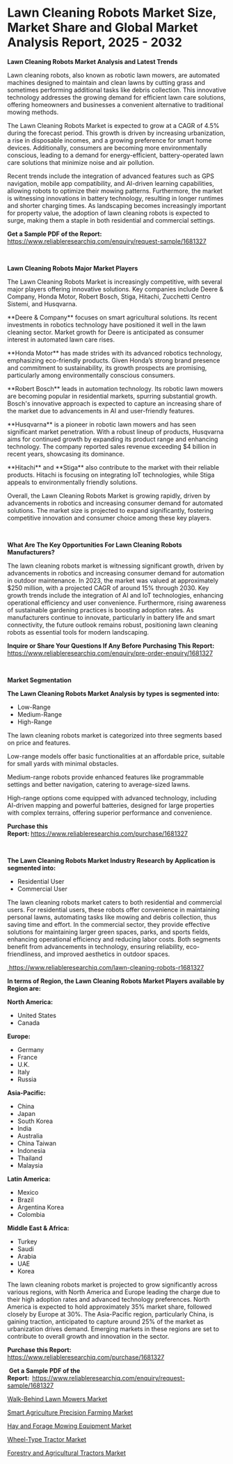 <p><h1>Lawn Cleaning Robots Market Size, Market Share and Global Market Analysis Report, 2025 - 2032</h1></p><p><strong>Lawn Cleaning Robots Market Analysis and Latest Trends</strong></p>
<p><p>Lawn cleaning robots, also known as robotic lawn mowers, are automated machines designed to maintain and clean lawns by cutting grass and sometimes performing additional tasks like debris collection. This innovative technology addresses the growing demand for efficient lawn care solutions, offering homeowners and businesses a convenient alternative to traditional mowing methods. </p><p>The Lawn Cleaning Robots Market is expected to grow at a CAGR of 4.5% during the forecast period. This growth is driven by increasing urbanization, a rise in disposable incomes, and a growing preference for smart home devices. Additionally, consumers are becoming more environmentally conscious, leading to a demand for energy-efficient, battery-operated lawn care solutions that minimize noise and air pollution.</p><p>Recent trends include the integration of advanced features such as GPS navigation, mobile app compatibility, and AI-driven learning capabilities, allowing robots to optimize their mowing patterns. Furthermore, the market is witnessing innovations in battery technology, resulting in longer runtimes and shorter charging times. As landscaping becomes increasingly important for property value, the adoption of lawn cleaning robots is expected to surge, making them a staple in both residential and commercial settings.</p></p>
<p><strong>Get a Sample PDF of the Report:&nbsp;</strong> <a href="https://www.reliableresearchiq.com/enquiry/request-sample/1681327?utm_campaign=1119&utm_medium=2&utm_source=Github&utm_content=ia&utm_term=24032025&utm_id=lawn-cleaning-robots">https://www.reliableresearchiq.com/enquiry/request-sample/1681327</a></p>
<p>&nbsp;</p>
<p><strong>Lawn Cleaning Robots Major Market Players</strong></p>
<p><p>The Lawn Cleaning Robots Market is increasingly competitive, with several major players offering innovative solutions. Key companies include Deere & Company, Honda Motor, Robert Bosch, Stiga, Hitachi, Zucchetti Centro Sistemi, and Husqvarna.</p><p>**Deere & Company** focuses on smart agricultural solutions. Its recent investments in robotics technology have positioned it well in the lawn cleaning sector. Market growth for Deere is anticipated as consumer interest in automated lawn care rises. </p><p>**Honda Motor** has made strides with its advanced robotics technology, emphasizing eco-friendly products. Given Honda’s strong brand presence and commitment to sustainability, its growth prospects are promising, particularly among environmentally conscious consumers.</p><p>**Robert Bosch** leads in automation technology. Its robotic lawn mowers are becoming popular in residential markets, spurring substantial growth. Bosch's innovative approach is expected to capture an increasing share of the market due to advancements in AI and user-friendly features.</p><p>**Husqvarna** is a pioneer in robotic lawn mowers and has seen significant market penetration. With a robust lineup of products, Husqvarna aims for continued growth by expanding its product range and enhancing technology. The company reported sales revenue exceeding $4 billion in recent years, showcasing its dominance.</p><p>**Hitachi** and **Stiga** also contribute to the market with their reliable products. Hitachi is focusing on integrating IoT technologies, while Stiga appeals to environmentally friendly solutions.</p><p>Overall, the Lawn Cleaning Robots Market is growing rapidly, driven by advancements in robotics and increasing consumer demand for automated solutions. The market size is projected to expand significantly, fostering competitive innovation and consumer choice among these key players.</p></p>
<p>&nbsp;</p>
<p><strong>What Are The Key Opportunities For Lawn Cleaning Robots Manufacturers?</strong></p>
<p><p>The lawn cleaning robots market is witnessing significant growth, driven by advancements in robotics and increasing consumer demand for automation in outdoor maintenance. In 2023, the market was valued at approximately $250 million, with a projected CAGR of around 15% through 2030. Key growth trends include the integration of AI and IoT technologies, enhancing operational efficiency and user convenience. Furthermore, rising awareness of sustainable gardening practices is boosting adoption rates. As manufacturers continue to innovate, particularly in battery life and smart connectivity, the future outlook remains robust, positioning lawn cleaning robots as essential tools for modern landscaping.</p></p>
<p><strong>Inquire or Share Your Questions If Any Before Purchasing This Report:</strong> <a href="https://www.reliableresearchiq.com/enquiry/pre-order-enquiry/1681327?utm_campaign=1119&utm_medium=2&utm_source=Github&utm_content=ia&utm_term=24032025&utm_id=lawn-cleaning-robots">https://www.reliableresearchiq.com/enquiry/pre-order-enquiry/1681327</a></p>
<p>&nbsp;</p>
<p><strong>Market Segmentation</strong></p>
<p><strong>The Lawn Cleaning Robots Market Analysis by types is segmented into:</strong></p>
<p><ul><li>Low-Range</li><li>Medium-Range</li><li>High-Range</li></ul></p>
<p><p>The lawn cleaning robots market is categorized into three segments based on price and features. </p><p>Low-range models offer basic functionalities at an affordable price, suitable for small yards with minimal obstacles. </p><p>Medium-range robots provide enhanced features like programmable settings and better navigation, catering to average-sized lawns. </p><p>High-range options come equipped with advanced technology, including AI-driven mapping and powerful batteries, designed for large properties with complex terrains, offering superior performance and convenience.</p></p>
<p><strong>Purchase this Report:&nbsp;</strong><a href="https://www.reliableresearchiq.com/purchase/1681327?utm_campaign=1119&utm_medium=2&utm_source=Github&utm_content=ia&utm_term=24032025&utm_id=lawn-cleaning-robots">https://www.reliableresearchiq.com/purchase/1681327</a></p>
<p>&nbsp;</p>
<p><strong>The Lawn Cleaning Robots Market Industry Research by Application is segmented into:</strong></p>
<p><ul><li>Residential User</li><li>Commercial User</li></ul></p>
<p><p>The lawn cleaning robots market caters to both residential and commercial users. For residential users, these robots offer convenience in maintaining personal lawns, automating tasks like mowing and debris collection, thus saving time and effort. In the commercial sector, they provide effective solutions for maintaining larger green spaces, parks, and sports fields, enhancing operational efficiency and reducing labor costs. Both segments benefit from advancements in technology, ensuring reliability, eco-friendliness, and improved aesthetics in outdoor spaces.</p></p>
<p><a href="https://www.reliableresearchiq.com/lawn-cleaning-robots-r1681327?utm_campaign=1119&utm_medium=2&utm_source=Github&utm_content=ia&utm_term=24032025&utm_id=lawn-cleaning-robots">&nbsp;https://www.reliableresearchiq.com/lawn-cleaning-robots-r1681327</a></p>
<p><strong>In terms of Region, the Lawn Cleaning Robots Market Players available by Region are:</strong></p>
<p>
    <p> <strong> North America: </strong>
        <ul>
            <li>United States</li>
            <li>Canada</li>
        </ul>
        </p> 
    <p> <strong> Europe: </strong>
        <ul>
            <li>Germany</li>
            <li>France</li>
            <li>U.K.</li>
            <li>Italy</li>
            <li>Russia</li>
        </ul>
        </p> 
    <p> <strong> Asia-Pacific: </strong>
        <ul>
            <li>China</li>
            <li>Japan</li>
            <li>South Korea</li>
            <li>India</li>
            <li>Australia</li>
            <li>China Taiwan</li>
            <li>Indonesia</li>
            <li>Thailand</li>
            <li>Malaysia</li>
        </ul>
        </p> 
    <p> <strong> Latin America: </strong>
        <ul>
            <li>Mexico</li>
            <li>Brazil</li>
            <li>Argentina Korea</li>
            <li>Colombia</li>
        </ul>
        </p> 
    <p> <strong> Middle East & Africa: </strong>
        <ul>
            <li>Turkey</li>
            <li>Saudi</li>
            <li>Arabia</li>
            <li>UAE</li>
            <li>Korea</li>
        </ul>
    </p>
    </p>
<p><p>The lawn cleaning robots market is projected to grow significantly across various regions, with North America and Europe leading the charge due to their high adoption rates and advanced technology preferences. North America is expected to hold approximately 35% market share, followed closely by Europe at 30%. The Asia-Pacific region, particularly China, is gaining traction, anticipated to capture around 25% of the market as urbanization drives demand. Emerging markets in these regions are set to contribute to overall growth and innovation in the sector.</p></p>
<p><strong>Purchase this Report: </strong><a href="https://www.reliableresearchiq.com/purchase/1681327?utm_campaign=1119&utm_medium=2&utm_source=Github&utm_content=ia&utm_term=24032025&utm_id=lawn-cleaning-robots">https://www.reliableresearchiq.com/purchase/1681327</a></p>
<p>&nbsp;<strong>Get a Sample PDF of the Report:&nbsp;&nbsp;</strong><a href="https://www.reliableresearchiq.com/enquiry/request-sample/1681327?utm_campaign=1119&utm_medium=2&utm_source=Github&utm_content=ia&utm_term=24032025&utm_id=lawn-cleaning-robots">https://www.reliableresearchiq.com/enquiry/request-sample/1681327</a></p>
<p><strong></strong></p>
<p><p><a href="https://github.com/lonanweaseh4/Market-Research-Report-List-1/blob/main/walk-behind-lawn-mowers-market.md?utm_campaign=1119&utm_medium=2&utm_source=Github&utm_content=ia&utm_term=24032025&utm_id=lawn-cleaning-robots">Walk-Behind Lawn Mowers Market</a></p><p><a href="https://github.com/biandnikelrs/Market-Research-Report-List-1/blob/main/smart-agriculture-precision-farming-market.md?utm_campaign=1119&utm_medium=2&utm_source=Github&utm_content=ia&utm_term=24032025&utm_id=lawn-cleaning-robots">Smart Agriculture Precision Farming Market</a></p><p><a href="https://github.com/myongfranzcs/Market-Research-Report-List-1/blob/main/hay-and-forage-mowing-equipment-market.md?utm_campaign=1119&utm_medium=2&utm_source=Github&utm_content=ia&utm_term=24032025&utm_id=lawn-cleaning-robots">Hay and Forage Mowing Equipment Market</a></p><p><a href="https://github.com/mismannely/Market-Research-Report-List-1/blob/main/wheel-type-tractor-market.md?utm_campaign=1119&utm_medium=2&utm_source=Github&utm_content=ia&utm_term=24032025&utm_id=lawn-cleaning-robots">Wheel-Type Tractor Market</a></p><p><a href="https://github.com/tentandyik/Market-Research-Report-List-1/blob/main/forestry-and-agricultural-tractors-market.md?utm_campaign=1119&utm_medium=2&utm_source=Github&utm_content=ia&utm_term=24032025&utm_id=lawn-cleaning-robots">Forestry and Agricultural Tractors Market</a></p></p>